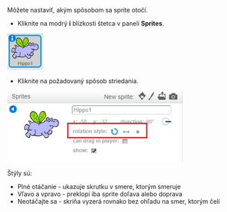 Môžete nastaviť, akým spôsobom sa sprite otočí.

- Kliknite na modrý **i** blízkosti štetca v paneli **Sprites**.

![Kliknite na i](images/click-i.png)

- Kliknite na požadovaný spôsob striedania.

![Rôzny štýl rotácie](images/rotation-style.png)

Štýly sú:

- Plné otáčanie - ukazuje skrutku v smere, ktorým smeruje
- Vľavo a vpravo - preklopí iba sprite doľava alebo doprava
- Neotáčajte sa - skriňa vyzerá rovnako bez ohľadu na smer, ktorým čelí